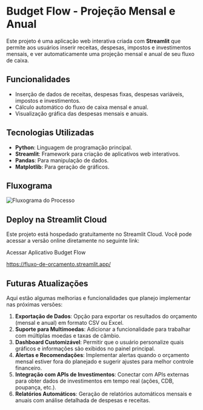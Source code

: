 # Budget Flow - Projeção Mensal e Anual

Este projeto é uma aplicação web interativa criada com **Streamlit** que permite aos usuários inserir receitas, despesas, impostos e investimentos mensais, e ver automaticamente uma projeção mensal e anual de seu fluxo de caixa. 

## Funcionalidades

- Inserção de dados de receitas, despesas fixas, despesas variáveis, impostos e investimentos.
- Cálculo automático do fluxo de caixa mensal e anual.
- Visualização gráfica das despesas mensais e anuais.

## Tecnologias Utilizadas

- **Python**: Linguagem de programação principal.
- **Streamlit**: Framework para criação de aplicativos web interativos.
- **Pandas**: Para manipulação de dados.
- **Matplotlib**: Para geração de gráficos.

## Fluxograma

![Fluxograma do Processo]()

##  Deploy na Streamlit Cloud
Este projeto está hospedado gratuitamente no Streamlit Cloud. Você pode acessar a versão online diretamente no seguinte link:

Acessar Aplicativo Budget Flow 

https://fluxo-de-orcamento.streamlit.app/

## Futuras Atualizações

Aqui estão algumas melhorias e funcionalidades que planejo implementar nas próximas versões:

1. **Exportação de Dados**: Opção para exportar os resultados do orçamento (mensal e anual) em formato CSV ou Excel.
2. **Suporte para Multimoedas**: Adicionar a funcionalidade para trabalhar com múltiplas moedas e taxas de câmbio.
3. **Dashboard Customizável**: Permitir que o usuário personalize quais gráficos e informações são exibidos no painel principal.
4. **Alertas e Recomendações**: Implementar alertas quando o orçamento mensal estiver fora do planejado e sugerir ajustes para melhor controle financeiro.
5. **Integração com APIs de Investimentos**: Conectar com APIs externas para obter dados de investimentos em tempo real (ações, CDB, poupança, etc.).
6. **Relatórios Automáticos**: Geração de relatórios automáticos mensais e anuais com análise detalhada de despesas e receitas.
